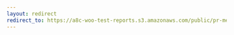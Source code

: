 ```yaml
---
layout: redirect
redirect_to: https://a8c-woo-test-reports.s3.amazonaws.com/public/pr-merge/39650/e2e/index.html
---
```

